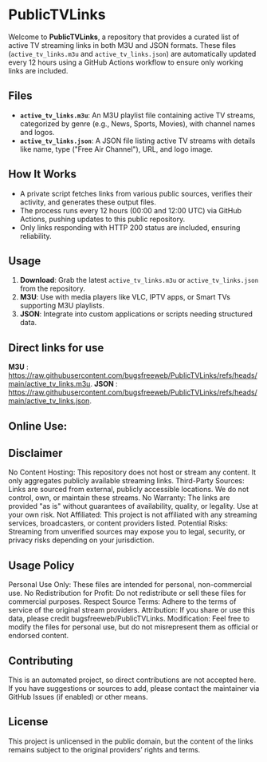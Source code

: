 # PublicTVLinks

Welcome to **PublicTVLinks**, a repository that provides a curated list of active TV streaming links in both M3U and JSON formats. These files (`active_tv_links.m3u` and `active_tv_links.json`) are automatically updated every 12 hours using a GitHub Actions workflow to ensure only working links are included.

## Files
- **`active_tv_links.m3u`**: An M3U playlist file containing active TV streams, categorized by genre (e.g., News, Sports, Movies), with channel names and logos.
- **`active_tv_links.json`**: A JSON file listing active TV streams with details like name, type ("Free Air Channel"), URL, and logo image.

## How It Works
- A private script fetches links from various public sources, verifies their activity, and generates these output files.
- The process runs every 12 hours (00:00 and 12:00 UTC) via GitHub Actions, pushing updates to this public repository.
- Only links responding with HTTP 200 status are included, ensuring reliability.

## Usage
1. **Download**: Grab the latest `active_tv_links.m3u` or `active_tv_links.json` from the repository.
2. **M3U**: Use with media players like VLC, IPTV apps, or Smart TVs supporting M3U playlists.
3. **JSON**: Integrate into custom applications or scripts needing structured data.

## Direct links for use
**M3U**  : https://raw.githubusercontent.com/bugsfreeweb/PublicTVLinks/refs/heads/main/active_tv_links.m3u.
**JSON** : https://raw.githubusercontent.com/bugsfreeweb/PublicTVLinks/refs/heads/main/active_tv_links.json.

## Online Use:


## Disclaimer
No Content Hosting: This repository does not host or stream any content. It only aggregates publicly available streaming links.
Third-Party Sources: Links are sourced from external, publicly accessible locations. We do not control, own, or maintain these streams.
No Warranty: The links are provided "as is" without guarantees of availability, quality, or legality. Use at your own risk.
Not Affiliated: This project is not affiliated with any streaming services, broadcasters, or content providers listed.
Potential Risks: Streaming from unverified sources may expose you to legal, security, or privacy risks depending on your jurisdiction.

## Usage Policy
Personal Use Only: These files are intended for personal, non-commercial use.
No Redistribution for Profit: Do not redistribute or sell these files for commercial purposes.
Respect Source Terms: Adhere to the terms of service of the original stream providers.
Attribution: If you share or use this data, please credit bugsfreeweb/PublicTVLinks.
Modification: Feel free to modify the files for personal use, but do not misrepresent them as official or endorsed content.

## Contributing
This is an automated project, so direct contributions are not accepted here. If you have suggestions or sources to add, please contact the maintainer via GitHub Issues (if enabled) or other means.

## License
This project is unlicensed in the public domain, but the content of the links remains subject to the original providers’ rights and terms.
